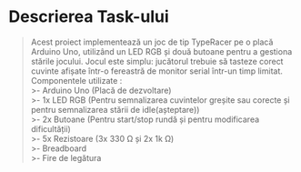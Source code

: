 # Descrierea Task-ului
> Acest proiect implementează un joc de tip TypeRacer pe o placă Arduino Uno, utilizând un LED RGB și două butoane pentru a gestiona stările jocului. Jocul este simplu: jucătorul trebuie să tasteze corect cuvinte afișate într-o fereastră de monitor serial într-un timp limitat.
> Componentele utilizate :  
    >- Arduino Uno (Placă de dezvoltare)  
    >- 1x LED RGB (Pentru semnalizarea cuvintelor greșite sau corecte și pentru semnalizarea stării de idle(așteptare))  
    >- 2x Butoane (Pentru start/stop rundă și pentru modificarea dificultății)  
    >- 5x Rezistoare (3x 330 Ω și 2x 1k Ω)  
    >- Breadboard  
    >- Fire de legătura  
